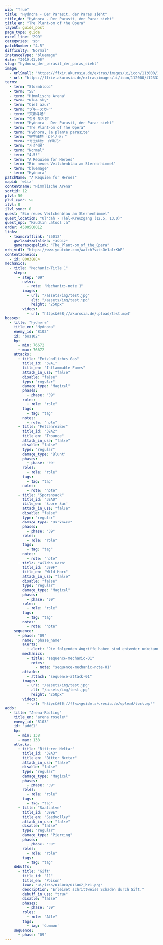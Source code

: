 ```yaml
---
wip: "True"
title: "Hydnora - Der Parasit, der Paras sieht"
title_de: "Hydnora - Der Parasit, der Paras sieht"
title_en: "The Plant-om of the Opera"
layout: guide_post
page_type: guide
excel_line: "299"
categories: "sb"
patchNumber: "4.5"
difficulty: "Normal"
instanceType: "bluemage"
date: "2019.01.08"
slug: "hydnora_der_parasit_der_paras_sieht"
image:
  - urlSmall: "https://ffxiv.akurosia.de/extras/images/ui/icon/112000/112332_hr1.png"
  - url: "https://ffxiv.akurosia.de/extras/images/ui/icon/112000/112332_hr1.png"
terms:
  - term: "Stormblood"
  - term: "SB"
  - term: "Himmlische Arena"
  - term: "Blue Sky"
  - term: "Ciel azur"
  - term: "ブルースカイ"
  - term: "天青斗场"
  - term: "청공 투기장"
  - term: "Hydnora - Der Parasit, der Paras sieht"
  - term: "The Plant-om of the Opera"
  - term: "Hydnora, la plante parasite"
  - term: "寄生植物「ヒドノラ」"
  - term: "寄生植物——白鹭花"
  - term: "기생식물"
  - term: "Normal"
  - term: "4.5!"
  - term: "A Requiem for Heroes"
  - term: "Ein neues Veilchenblau am Sternenhimmel"
  - term: "bluemage"
  - term: "Hydnora"
patchName: "A Requiem for Heroes"
mapid: "w1tz"
contentname: "Himmlische Arena"
sortid: 12
plvl: 50
plvl_sync: 50
ilvl: 0
ilvl_sync: 0
quest: "Ein neues Veilchenblau am Sternenhimmel"
quest_location: "Ul'dah - Thal-Kreuzgang (12.5, 13.0)"
quest_npc: "Maudlin Latool Ja"
order: 4500500012
links:
  - teamcraftlink: "35012"
    garlandtoolslink: "35012"
    gamerescapelink: "The_Plant-om_of_the_Opera"
mrh_vid1: "https://www.youtube.com/watch?v=tsOe1alrKbE"
contentzoneids:
  - id: 800388C4
mechanics:
  - title: "Mechanic-Title 1"
    steps:
      - step: "09"
        notes:
          - note: "Mechanics-note 1"
        images:
          - url: "/assets/img/test.jpg"
            alt: "/assets/img/test.jpg"
            height: "250px"
        videos:
          - url: "https&#58;//akurosia.de/upload/test.mp4"
bosses:
  - title: "Hydnora"
    title_en: "Hydnora"
    enemy_id: "8102"
    id: "boss02"
    hp:
      - min: 76672
      - max: 76672
    attacks:
      - title: "Entzündliches Gas"
        title_id: "39A1"
        title_en: "Inflammable Fumes"
        attack_in_use: "false"
        disable: "false"
        type: "regular"
        damage_type: "Magical"
        phases:
          - phase: "09"
        roles:
          - role: "role"
        tags:
          - tag: "tag"
        notes:
          - note: "note"
      - title: "Fetzenreißer"
        title_id: "39A2"
        title_en: "Trounce"
        attack_in_use: "false"
        disable: "false"
        type: "regular"
        damage_type: "Blunt"
        phases:
          - phase: "09"
        roles:
          - role: "role"
        tags:
          - tag: "tag"
        notes:
          - note: "note"
      - title: "Sporensack"
        title_id: "39A0"
        title_en: "Spore Sac"
        attack_in_use: "false"
        disable: "false"
        type: "regular"
        damage_type: "Darkness"
        phases:
          - phase: "09"
        roles:
          - role: "role"
        tags:
          - tag: "tag"
        notes:
          - note: "note"
      - title: "Wildes Horn"
        title_id: "399F"
        title_en: "Wild Horn"
        attack_in_use: "false"
        disable: "false"
        type: "regular"
        damage_type: "Magical"
        phases:
          - phase: "09"
        roles:
          - role: "role"
        tags:
          - tag: "tag"
        notes:
          - note: "note"
    sequence:
      - phase: "09"
        name: "phase_name"
        alerts:
          - alert: "Die folgenden Angriffe haben sind entweder unbekannt oder haben keine klare Herkunft"
        mechanics:
          - title: "sequence-mechanic-01"
            notes:
              - note: "sequence-mechanic-note-01"
        attacks:
          - attack: "sequence-attack-01"
        images:
          - url: "/assets/img/test.jpg"
            alt: "/assets/img/test.jpg"
            height: "250px"
        videos:
          - url: "https&#58;//ffxivguide.akurosia.de/upload/test.mp4"
adds:
  - title: "Arena-Rösling"
    title_en: "arena roselet"
    enemy_id: "8103"
    id: "add01"
    hp:
      - min: 138
      - max: 138
    attacks:
      - title: "Bitterer Nektar"
        title_id: "39A3"
        title_en: "Bitter Nectar"
        attack_in_use: "false"
        disable: "false"
        type: "regular"
        damage_type: "Magical"
        phases:
          - phase: "09"
        roles:
          - role: "role"
        tags:
          - tag: "tag"
      - title: "Saatsalve"
        title_id: "399E"
        title_en: "Seedvolley"
        attack_in_use: "false"
        disable: "false"
        type: "regular"
        damage_type: "Piercing"
        phases:
          - phase: "09"
        roles:
          - role: "role"
        tags:
          - tag: "tag"
    debuffs:
      - title: "Gift"
        title_id: "12"
        title_en: "Poison"
        icon: "ui/icon/015000/015007_hr1.png"
        description: "Erleidet schrittweise Schaden durch Gift."
        debuff_in_use: "true"
        disable: "false"
        phases:
          - phase: "09"
        roles:
          - role: "Alle"
        tags:
          - tag: "Common"
    sequence:
      - phase: "09"
---
```


